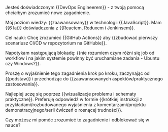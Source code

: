 Jesteś doświadczonym {{DevOps Engineerem}} - z twoją pomocą chciałbym zrozumieć nowe zagadnienie.

Mój poziom wiedzy: {{zaawansowany}} w technologii {{JavaScript}}.
Mam {{6 lat}} doświadczenia z {{Reactem, Reduxem i Jenkinsem}}.

Cel nauki: Chcę zrozumieć {{GitHub Actions}} aby {{zbudować pierwszy scenariusz CI/CD w repozytorium na GitHubie}}.

Napotykam następującą blokadę: {{nie rozumiem czym różni się job od workflow i na jakim systemie powinny być uruchamiane zadania - Ubuntu czy Windows?}}.

Proszę o wyjaśnienie tego zagadnienia krok po kroku, zaczynając od {{podstaw}} i przechodząc do {{zaawansowanych aspektów/praktycznego zastosowania}}.

Najlepiej uczę się poprzez {{wizualizacje problemu i schematy praktyczne}}.
Preferuję odpowiedź w formie {{krótkiej instrukcji z przykładami/rozbudowanego wyjaśnienia z komentarzami/projektu demonstracyjnego/serii ćwiczeń o rosnącej trudności}}.

Czy możesz mi pomóc zrozumieć to zagadnienie i odblokować się w nauce?
